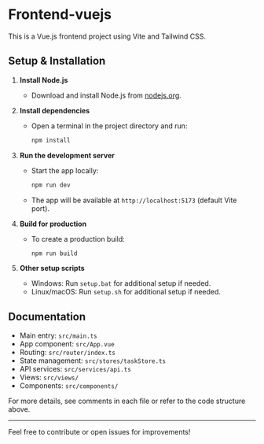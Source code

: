 # Frontend-vuejs

This is a Vue.js frontend project using Vite and Tailwind CSS.

## Setup & Installation

1. **Install Node.js**
   - Download and install Node.js from [nodejs.org](https://nodejs.org/).

2. **Install dependencies**
   - Open a terminal in the project directory and run:
     ```powershell
     npm install
     ```

3. **Run the development server**
   - Start the app locally:
     ```powershell
     npm run dev
     ```
   - The app will be available at `http://localhost:5173` (default Vite port).

4. **Build for production**
   - To create a production build:
     ```powershell
     npm run build
     ```

5. **Other setup scripts**
   - Windows: Run `setup.bat` for additional setup if needed.
   - Linux/macOS: Run `setup.sh` for additional setup if needed.

## Documentation

- Main entry: `src/main.ts`
- App component: `src/App.vue`
- Routing: `src/router/index.ts`
- State management: `src/stores/taskStore.ts`
- API services: `src/services/api.ts`
- Views: `src/views/`
- Components: `src/components/`

For more details, see comments in each file or refer to the code structure above.

---

Feel free to contribute or open issues for improvements!